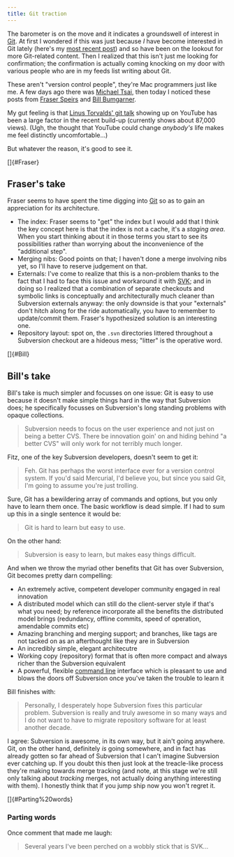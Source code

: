 ```yaml
---
title: Git traction
---
```


The barometer is on the move and it indicates a groundswell of interest in [Git](http://www.wincent.com/knowledge-base/Git). At first I wondered if this was just because *I* have become interested in Git lately (here's my [most recent post](http://www.wincent.com/a/about/wincent/weblog/archives/2007/07/git_hooks.php)) and so have been on the lookout for more Git-related content. Then I realized that this isn't just me looking for confirmation; the confirmation is actually coming knocking on my door with various people who are in my feeds list writing about Git.

These aren't "version control people", they're Mac programmers just like me. A few days ago there was [Michael Tsai](http://mjtsai.com/blog/2007/07/15/subversion-to-git/), then today I noticed these posts from [Fraser Speirs](http://speirs.org/2007/07/19/a-subversion-user-looks-at-git/) and [Bill Bumgarner](http://www.friday.com/bbum/2007/07/19/git-will-eat-subversions-lunch/).

My gut feeling is that [Linus Torvalds' git talk](http://www.youtube.com/watch?v=4XpnKHJAok8) showing up on YouTube has been a large factor in the recent build-up (currently shows about 87,000 views). (Ugh, the thought that YouTube could change *anybody's* life makes me feel distinctly uncomfortable...)

But whatever the reason, it's good to see it.

[]{#Fraser}

## Fraser's take

Fraser seems to have spent the time digging into [Git](http://www.wincent.com/knowledge-base/Git) so as to gain an appreciation for its architecture.

-   The index: Fraser seems to "get" the index but I would add that I think the key concept here is that the index is not a cache, it's a *staging area*. When you start thinking about it in those terms you start to see its possibilities rather than worrying about the inconvenience of the "additional step".
-   Merging nibs: Good points on that; I haven't done a merge involving nibs yet, so I'll have to reserve judgement on that.
-   Externals: I've come to realize that this is a non-problem thanks to the fact that I had to face this issue and workaround it with [SVK](http://www.wincent.com/knowledge-base/SVK); and in doing so I realized that a combination of separate checkouts and symbolic links is conceptually and architecturally much cleaner than Subversion externals anyway: the only downside is that your "externals" don't hitch along for the ride automatically, you have to remember to update/commit them. Fraser's hypothesized solution is an interesting one.
-   Repository layout: spot on, the `.svn` directories littered throughout a Subversion checkout are a hideous mess; "litter" is the operative word.

[]{#Bill}

## Bill's take

Bill's take is much simpler and focusses on one issue: Git is easy to use because it doesn't make simple things hard in the way that Subversion does; he specifically focusses on Subversion's long standing problems with opaque collections.

> Subversion needs to focus on the user experience and not just on being a better CVS. There be innovation goin' on and hiding behind "a better CVS" will only work for not terribly much longer.

Fitz, one of the key Subversion developers, doesn't seem to get it:

> Feh. Git has perhaps the worst interface ever for a version control system. If you'd said Mercurial, I'd believe you, but since you said Git, I'm going to assume you're just trolling.

Sure, Git has a bewildering array of commands and options, but you only have to learn them once. The basic workflow is dead simple. If I had to sum up this in a single sentence it would be:

> Git is hard to learn but easy to use.

On the other hand:

> Subversion is easy to learn, but makes easy things difficult.

And when we throw the myriad other benefits that Git has over Subversion, Git becomes pretty darn compelling:

-   An extremely active, competent developer community engaged in real innovation
-   A distributed model which can still do the client-server style if that's what you need; by reference incorporate all the benefits the distributed model brings (redundancy, offline commits, speed of operation, amendable commits etc)
-   Amazing branching and merging support; and branches, like tags are not tacked on as an afterthought like they are in Subversion
-   An incredibly simple, elegant architecutre
-   Working copy (repository) format that is often more compact and always richer than the Subversion equivalent
-   A powerful, flexible [command line](http://www.wincent.com/knowledge-base/command%20line) interface which is pleasant to use and blows the doors off Subversion once you've taken the trouble to learn it

Bill finishes with:

> Personally, I desperately hope Subversion fixes this particular problem. Subversion is really and truly awesome in so many ways and I do not want to have to migrate repository software for at least another decade.

I agree: Subversion is awesome, in its own way, but it ain't going anywhere. Git, on the other hand, definitely *is* going somewhere, and in fact has already gotten so far ahead of Subversion that I can't imagine Subversion ever catching up. If you doubt this then just look at the treacle-like process they're making towards merge tracking (and note, at this stage we're still only talking about *tracking* merges, not actually doing anything interesting with them). I honestly think that if you jump ship now you won't regret it.

[]{#Parting%20words}

### Parting words

Once comment that made me laugh:

> Several years I've been perched on a wobbly stick that is SVK...
